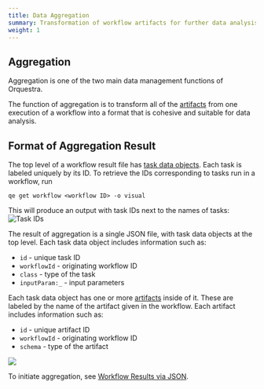 ```yaml
---
title: Data Aggregation
summary: Transformation of workflow artifacts for further data analysis
weight: 1
---
```


## Aggregation

Aggregation is one of the two main data management functions of Orquestra.

The function of aggregation is to transform all of the [artifacts](/data/artifacts/) from one execution of a workflow into a format that is cohesive and suitable for data analysis.

## Format of Aggregation Result

The top level of a workflow result file has [task data objects](/data/taskdataobjects/). Each task is labeled uniquely by its ID. To retrieve the IDs corresponding to tasks run in a workflow, run

`qe get workflow <workflow ID> -o visual`

This will produce an output with task IDs next to the names of tasks:
![Task IDs]( ../../img/taskids.png)

The result of aggregation is a single JSON file, with task data objects at the top level. Each task data object includes information such as:
- `id` - unique task ID
- `workflowId` - originating workflow ID
- `class` - type of the task
- `inputParam:_` - input parameters

Each task data object has one or more [artifacts](/data/artifacts/) inside of it. These are labeled by the name of the artifact given in the workflow. Each artifact includes information such as:
- `id` - unique artifact ID
- `workflowId` - originating workflow ID
- `schema` - type of the artifact

![](../../img/workflowresult.png)

To initiate aggregation, see [Workflow Results via JSON](/data/json/).
